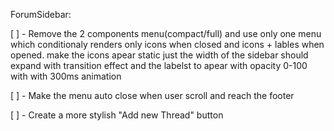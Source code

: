 ForumSidebar:

[ ] - Remove the 2 components menu(compact/full) and use only one menu which conditionaly renders only icons when closed and icons + lables when opened. make the icons apear static just the width of the sidebar should expand with transition 
effect and the labelst to apear with opacity 0-100 with with 300ms animation


[ ] - Make the menu auto close when user scroll and reach the footer

[ ] - Create a more stylish "Add new Thread" button

